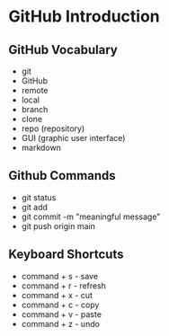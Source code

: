 # GitHub Introduction

## GitHub Vocabulary
- git
- GitHub
- remote
- local
- branch
- clone
- repo (repository)
- GUI (graphic user interface)
- markdown


## Github Commands
- git status
- git add <file-name>
- git commit -m "meaningful message"
- git push origin main


## Keyboard Shortcuts
- command + s - save
- command + r - refresh
- command + x - cut
- command + c - copy
- command + v - paste
- command + z - undo